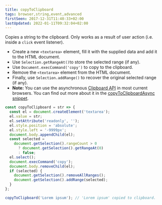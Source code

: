 ```yaml
---
title: copyToClipboard
tags: browser,string,event,advanced
firstSeen: 2017-12-31T11:40:33+02:00
lastUpdated: 2022-01-11T09:32:04+02:00
---
```


Copies a string to the clipboard.
Only works as a result of user action (i.e. inside a `click` event listener).

- Create a new `<textarea>` element, fill it with the supplied data and add it to the HTML document.
- Use `Selection.getRangeAt()`to store the selected range (if any).
- Use `Document.execCommand('copy')` to copy to the clipboard.
- Remove the `<textarea>` element from the HTML document.
- Finally, use `Selection.addRange()` to recover the original selected range (if any).
- **Note:** You can use the asynchronous [Clipboard API](https://developer.mozilla.org/en-US/docs/Web/API/Clipboard_API) in most current browsers. You can find out more about it in the [copyToClipboardAsync snippet](/js/s/copy-to-clipboard-async).

```js
const copyToClipboard = str => {
  const el = document.createElement('textarea');
  el.value = str;
  el.setAttribute('readonly', '');
  el.style.position = 'absolute';
  el.style.left = '-9999px';
  document.body.appendChild(el);
  const selected =
    document.getSelection().rangeCount > 0
      ? document.getSelection().getRangeAt(0)
      : false;
  el.select();
  document.execCommand('copy');
  document.body.removeChild(el);
  if (selected) {
    document.getSelection().removeAllRanges();
    document.getSelection().addRange(selected);
  }
};
```

```js
copyToClipboard('Lorem ipsum'); // 'Lorem ipsum' copied to clipboard.
```
